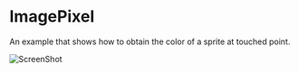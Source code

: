ImagePixel
==========

An example that shows how to obtain the color of a sprite at touched point.

![ScreenShot](https://raw.github.com/irontec/ImagePixel/master/example.png)
